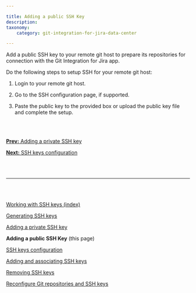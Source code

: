 ```yaml
---

title: Adding a public SSH Key
description:
taxonomy:
    category: git-integration-for-jira-data-center

---
```


Add a public SSH key to your remote git host to prepare its repositories for connection with the Git Integration for Jira app.

Do the following steps to setup SSH for your remote git host:

1.  Login to your remote git host.

2.  Go to the SSH configuration page, if supported.

3.  Paste the public key to the provided box or upload the public key file and complete the setup.

<br>
<br>

[**Prev:** Adding a private SSH key](/git-integration-for-jira-data-center/adding-a-private-ssh-key-gij-self-managed)

[**Next:** SSH keys configuration](/git-integration-for-jira-data-center/ssh-keys-configuration-gij-self-managed)

<br>
<br>
<hr>
<br>
<br>

[Working with SSH keys (index)](/git-integration-for-jira-data-center/working-with-ssh-keys-gij-self-managed)

[Generating SSH keys](/git-integration-for-jira-data-center/generating-ssh-keys-gij-self-managed)

[Adding a private SSH key](/git-integration-for-jira-data-center/adding-a-private-ssh-key-gij-self-managed)

**Adding a public SSH Key** (this page)

[SSH keys configuration](/git-integration-for-jira-data-center/ssh-keys-configuration-gij-self-managed)

[Adding and associating SSH keys](/git-integration-for-jira-data-center/adding-and-associating-ssh-keys-gij-self-managed)

[Removing SSH keys](/git-integration-for-jira-data-center/removing-ssh-keys-gij-self-managed)

[Reconfigure Git repositories and SSH keys](/git-integration-for-jira-data-center/reconfigure-git-repositories-and-ssh-keys-gij-self-managed)


